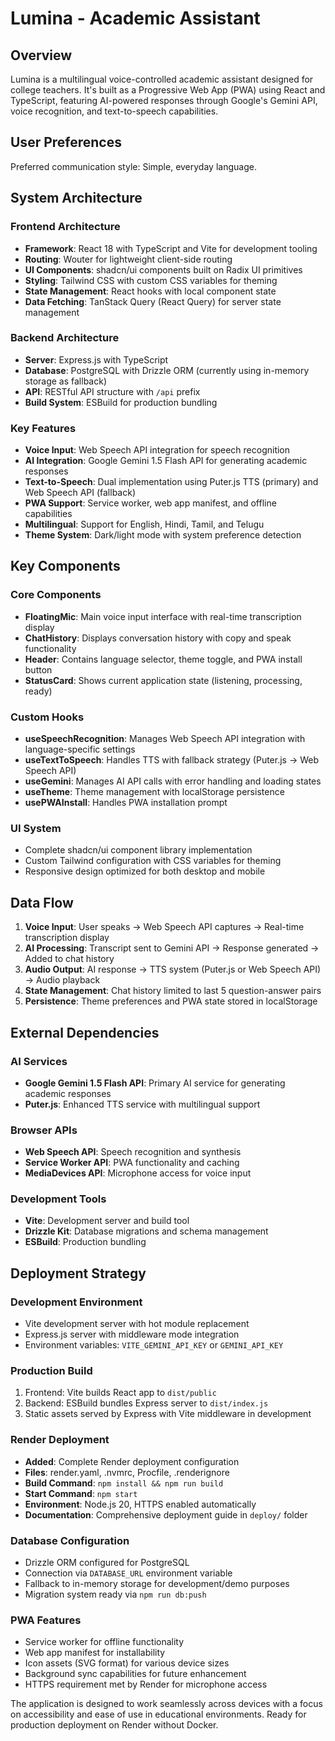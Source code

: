# Lumina - Academic Assistant

## Overview

Lumina is a multilingual voice-controlled academic assistant designed for college teachers. It's built as a Progressive Web App (PWA) using React and TypeScript, featuring AI-powered responses through Google's Gemini API, voice recognition, and text-to-speech capabilities.

## User Preferences

Preferred communication style: Simple, everyday language.

## System Architecture

### Frontend Architecture
- **Framework**: React 18 with TypeScript and Vite for development tooling
- **Routing**: Wouter for lightweight client-side routing
- **UI Components**: shadcn/ui components built on Radix UI primitives
- **Styling**: Tailwind CSS with custom CSS variables for theming
- **State Management**: React hooks with local component state
- **Data Fetching**: TanStack Query (React Query) for server state management

### Backend Architecture
- **Server**: Express.js with TypeScript
- **Database**: PostgreSQL with Drizzle ORM (currently using in-memory storage as fallback)
- **API**: RESTful API structure with `/api` prefix
- **Build System**: ESBuild for production bundling

### Key Features
- **Voice Input**: Web Speech API integration for speech recognition
- **AI Integration**: Google Gemini 1.5 Flash API for generating academic responses
- **Text-to-Speech**: Dual implementation using Puter.js TTS (primary) and Web Speech API (fallback)
- **PWA Support**: Service worker, web app manifest, and offline capabilities
- **Multilingual**: Support for English, Hindi, Tamil, and Telugu
- **Theme System**: Dark/light mode with system preference detection

## Key Components

### Core Components
- **FloatingMic**: Main voice input interface with real-time transcription display
- **ChatHistory**: Displays conversation history with copy and speak functionality
- **Header**: Contains language selector, theme toggle, and PWA install button
- **StatusCard**: Shows current application state (listening, processing, ready)

### Custom Hooks
- **useSpeechRecognition**: Manages Web Speech API integration with language-specific settings
- **useTextToSpeech**: Handles TTS with fallback strategy (Puter.js → Web Speech API)
- **useGemini**: Manages AI API calls with error handling and loading states
- **useTheme**: Theme management with localStorage persistence
- **usePWAInstall**: Handles PWA installation prompt

### UI System
- Complete shadcn/ui component library implementation
- Custom Tailwind configuration with CSS variables for theming
- Responsive design optimized for both desktop and mobile

## Data Flow

1. **Voice Input**: User speaks → Web Speech API captures → Real-time transcription display
2. **AI Processing**: Transcript sent to Gemini API → Response generated → Added to chat history
3. **Audio Output**: AI response → TTS system (Puter.js or Web Speech API) → Audio playback
4. **State Management**: Chat history limited to last 5 question-answer pairs
5. **Persistence**: Theme preferences and PWA state stored in localStorage

## External Dependencies

### AI Services
- **Google Gemini 1.5 Flash API**: Primary AI service for generating academic responses
- **Puter.js**: Enhanced TTS service with multilingual support

### Browser APIs
- **Web Speech API**: Speech recognition and synthesis
- **Service Worker API**: PWA functionality and caching
- **MediaDevices API**: Microphone access for voice input

### Development Tools
- **Vite**: Development server and build tool
- **Drizzle Kit**: Database migrations and schema management
- **ESBuild**: Production bundling

## Deployment Strategy

### Development Environment
- Vite development server with hot module replacement
- Express.js server with middleware mode integration
- Environment variables: `VITE_GEMINI_API_KEY` or `GEMINI_API_KEY`

### Production Build
1. Frontend: Vite builds React app to `dist/public`
2. Backend: ESBuild bundles Express server to `dist/index.js`
3. Static assets served by Express with Vite middleware in development

### Render Deployment
- **Added**: Complete Render deployment configuration
- **Files**: render.yaml, .nvmrc, Procfile, .renderignore
- **Build Command**: `npm install && npm run build`
- **Start Command**: `npm start`
- **Environment**: Node.js 20, HTTPS enabled automatically
- **Documentation**: Comprehensive deployment guide in `deploy/` folder

### Database Configuration
- Drizzle ORM configured for PostgreSQL
- Connection via `DATABASE_URL` environment variable
- Fallback to in-memory storage for development/demo purposes
- Migration system ready via `npm run db:push`

### PWA Features
- Service worker for offline functionality
- Web app manifest for installability
- Icon assets (SVG format) for various device sizes
- Background sync capabilities for future enhancement
- HTTPS requirement met by Render for microphone access

The application is designed to work seamlessly across devices with a focus on accessibility and ease of use in educational environments. Ready for production deployment on Render without Docker.